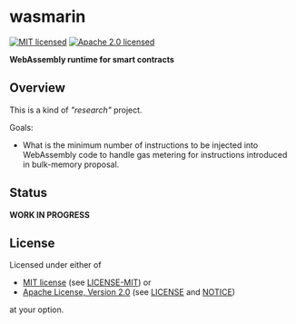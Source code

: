 # wasmarin

[![MIT licensed][mit-badge]][mit-license-url]
[![Apache 2.0 licensed][apache-badge]][apache-license-url]

[mit-badge]: https://img.shields.io/badge/License-MIT-blue.svg
[mit-url]: https://opensource.org/licenses/MIT
[mit-license-url]: https://github.com/EngosSoftware/wasmarin/blob/main/LICENSE-MIT
[apache-badge]: https://img.shields.io/badge/License-Apache%202.0-blue.svg
[apache-url]: https://www.apache.org/licenses/LICENSE-2.0
[apache-license-url]: https://github.com/EngosSoftware/wasmarin/blob/main/LICENSE
[apache-notice-url]: https://github.com/EngosSoftware/wasmarin/blob/main/NOTICE

**WebAssembly runtime for smart contracts**

## Overview

This is a kind of _"research"_ project.

Goals:

- What is the minimum number of instructions to be injected into WebAssembly code to handle
  gas metering for instructions introduced in bulk-memory proposal.

## Status

**WORK IN PROGRESS**

## License

Licensed under either of

- [MIT license][mit-url] (see [LICENSE-MIT][mit-license-url]) or
- [Apache License, Version 2.0][apache-url] (see [LICENSE][apache-license-url] and [NOTICE][apache-notice-url])

at your option.

